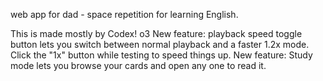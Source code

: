 web app for dad - space repetition for learning English.

This is made mostly by Codex! o3
New feature: playback speed toggle button lets you switch between normal playback and a faster 1.2x mode. Click the "1x" button while testing to speed things up.
New feature: Study mode lets you browse your cards and open any one to read it.
